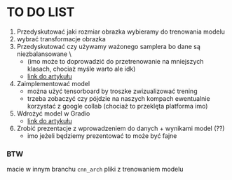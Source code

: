 # TO DO LIST
1. Przedyskutować jaki rozmiar obrazka wybieramy do trenowania modelu
2. wybrać transformacje obrazka
3. Przedyskutować czy używamy ważonego samplera bo dane są niezbalansowane \\
    * (imo może to doprowadzić do przetrenowanie na mniejszych klasach, chociaż myśle warto ale idk)
    * [link do artykułu](https://www.maskaravivek.com/post/pytorch-weighted-random-sampler/)
4. Zaimplementować model
    * można użyć tensorboard by troszke zwizualizować trening
    * trzeba zobaczyć czy pójdzie na naszych kompach ewentualnie korzystać z google collab (chociaż to przeklęta platforma imo)
5. Wdrożyć model w Gradio 
    * [link do artykułu](https://www.gradio.app/guides/image-classification-in-pytorch)
6. Zrobić prezentacje z wprowadzeniem do danych + wynikami model (??)
    * imo jeżeli będziemy prezentować to może być fajne 

### BTW
macie w innym branchu `cnn_arch` pliki z trenowaniem modelu